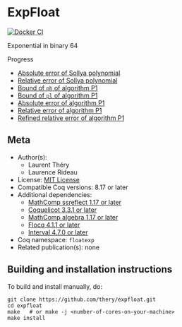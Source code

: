 <!---
This file was generated from `meta.yml`, please do not edit manually.
Follow the instructions on https://github.com/coq-community/templates to regenerate.
--->
# ExpFloat

[![Docker CI][docker-action-shield]][docker-action-link]

[docker-action-shield]: https://github.com/thery/expfloat/workflows/Docker%20CI/badge.svg?branch=master
[docker-action-link]: https://github.com/thery/expfloat/actions?query=workflow:"Docker%20CI"





Exponential in binary 64 

Progress
- [Absolute error of Sollya polynomial](https://github.com/thery/ExpFloat/blob/f9a2fa5548a7a67f99c35514041a3d3b422d50f6/algoP1.v#L344-L346)
- [Relative error of Sollya polynomial](https://github.com/thery/ExpFloat/blob/f9a2fa5548a7a67f99c35514041a3d3b422d50f6/algoP1.v#L576-L579)
- [Bound of `ph` of algorithm P1](https://github.com/thery/ExpFloat/blob/f9a2fa5548a7a67f99c35514041a3d3b422d50f6/algoP1.v#L2066-L2071)
- [Bound of `pl` of algorithm P1](https://github.com/thery/ExpFloat/blob/f9a2fa5548a7a67f99c35514041a3d3b422d50f6/algoP1.v#L2077-L2082)
- [Absolute error of algorithm P1](https://github.com/thery/ExpFloat/blob/f9a2fa5548a7a67f99c35514041a3d3b422d50f6/algoP1.v#L2088-L2093)
- [Relative error of algorithm P1](https://github.com/thery/ExpFloat/blob/f9a2fa5548a7a67f99c35514041a3d3b422d50f6/algoP1.v#L2123-L2129)
- [Refined relative error of algorithm P1](https://github.com/thery/ExpFloat/blob/f9a2fa5548a7a67f99c35514041a3d3b422d50f6/algoP1.v#L2112-L2119)

## Meta

- Author(s):
  - Laurent Théry
  - Laurence Rideau
- License: [MIT License](LICENSE)
- Compatible Coq versions: 8.17 or later
- Additional dependencies:
  - [MathComp ssreflect 1.17 or later](https://math-comp.github.io)
  - [Coquelicot 3.3.1 or later](https://gitlab.inria.fr/coquelicot/coquelicot)
  - [MathComp algebra 1.17 or later](https://math-comp.github.io)
  - [Flocq 4.1.1 or later](https://gitlab.inria.fr/flocq/flocq)
  - [Interval 4.7.0 or later](https://gitlab.inria.fr/coqinterval/interval)
- Coq namespace: `floatexp`
- Related publication(s): none

## Building and installation instructions

To build and install manually, do:

``` shell
git clone https://github.com/thery/expfloat.git
cd expfloat
make   # or make -j <number-of-cores-on-your-machine> 
make install
```



